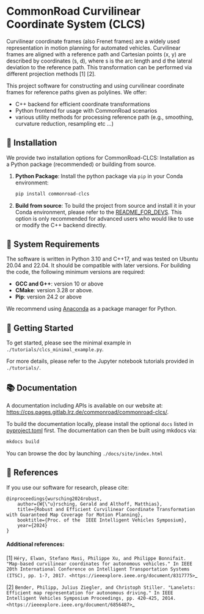 # CommonRoad Curvilinear Coordinate System (CLCS)

Curvilinear coordinate frames (also Frenet frames) are a widely used representation in motion planning for automated
vehicles. Curvilinear frames are aligned with a reference path and Cartesian points (x, y) are described by 
coordinates (s, d), where s is the arc length and d the lateral deviation to the reference path.
This transformation can be performed via different projection methods [1] [2].

This project software for constructing and using curvilinear coordinate frames for reference paths given as polylines.
We offer:
* C++ backend for efficient coordinate transformations
* Python frontend for usage with CommonRoad scenarios
* various utility methods for processing reference path (e.g., smoothing, curvature reduction, resampling etc ...)

## :wrench: Installation
We provide two installation options for CommonRoad-CLCS: 
Installation as a Python package (recommended) or building from source.

1. **Python Package**: Install the python package via `pip` in your Conda environment:
    ```bash
    pip install commonroad-clcs
    ```
2. **Build from source**: To build the project from source and install it in your Conda environment, 
   please refer to the [README_FOR_DEVS](./README_FOR_DEVS.md).
   This option is only recommended for advanced users who would like to use or modify the C++ backend directly.



## :link: System Requirements
The software is written in Python 3.10 and C++17, and was tested on Ubuntu 20.04 and 22.04.
It should be compatible with later versions.
For building the code, the following minimum versions are required:
* **GCC and G++**: version 10 or above
* **CMake**: version 3.28 or above.
* **Pip**: version 24.2 or above

We recommend using [Anaconda](https://www.anaconda.com/) as a package manager for Python.


## :rocket: Getting Started
To get started, please see the minimal example in `./tutorials/clcs_minimal_example.py`.

For more details, please refer to the Jupyter notebook tutorials provided in `./tutorials/`. 


## :books: Documentation
A documentation including APIs is available on our website at:
https://cps.pages.gitlab.lrz.de/commonroad/commonroad-clcs/.

To build the documentation locally, please install the optional `docs` listed in [pyproject.toml](pyproject.toml) first.
The documentation can then be built using mkdocs via:
```bash
mkdocs build
```
You can browse the doc by launching `./docs/site/index.html`


## :speech_balloon: References
If you use our software for research, please cite:
```
@inproceedings{wursching2024robust,
    author={W{\"u}rsching, Gerald and Althoff, Matthias},
    title={Robust and Efficient Curvilinear Coordinate Transformation with Guaranteed Map Coverage for Motion Planning},
    booktitle={Proc. of the  IEEE Intelligent Vehicles Symposium},
    year={2024}
}
```

#### Additional references:
[1] `Héry, Elwan, Stefano Masi, Philippe Xu, and Philippe Bonnifait. "Map-based curvilinear coordinates for autonomous vehicles." In IEEE 20th International Conference on Intelligent Transportation Systems (ITSC), pp. 1-7, 2017. <https://ieeexplore.ieee.org/document/8317775>`_

[2] `Bender, Philipp, Julius Ziegler, and Christoph Stiller. "Lanelets: Efficient map representation for autonomous driving." In IEEE Intelligent Vehicles Symposium Proceedings, pp. 420-425, 2014. <https://ieeexplore.ieee.org/document/6856487>`_
